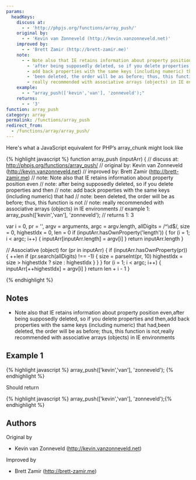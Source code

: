```yaml
---
params:
  headKeys:
    discuss at:
      - - 'http://phpjs.org/functions/array_push/'
    original by:
      - - 'Kevin van Zonneveld (http://kevin.vanzonneveld.net)'
    improved by:
      - - 'Brett Zamir (http://brett-zamir.me)'
    note:
      - - Note also that IE retains information about property position even
        - 'after being supposedly deleted, so if you delete properties and then'
        - add back properties with the same keys (including numeric) that had
        - 'been deleted, the order will be as before; thus, this function is not'
        - really recommended with associative arrays (objects) in IE environments
    example:
      - - "array_push(['kevin','van'], 'zonneveld');"
    returns:
      - - '3'
function: array_push
category: array
permalink: /functions/array_push
redirect_from:
  - /functions/array/array_push/
---
```


<!-- WARNING! This file is auto generated by `npm run web:inject`, do not edit by hand -->

Here's what a JavaScript equivalent for PHP’s array_chunk might look like

{% highlight javascript %}
function array_push (inputArr) {
  //  discuss at: http://phpjs.org/functions/array_push/
  // original by: Kevin van Zonneveld (http://kevin.vanzonneveld.net)
  // improved by: Brett Zamir (http://brett-zamir.me)
  //        note: Note also that IE retains information about property position even
  //        note: after being supposedly deleted, so if you delete properties and then
  //        note: add back properties with the same keys (including numeric) that had
  //        note: been deleted, the order will be as before; thus, this function is not
  //        note: really recommended with associative arrays (objects) in IE environments
  //   example 1: array_push(['kevin','van'], 'zonneveld');
  //   returns 1: 3

  var i = 0,
    pr = '',
    argv = arguments,
    argc = argv.length,
    allDigits = /^\d$/,
    size = 0,
    highestIdx = 0,
    len = 0
  if (inputArr.hasOwnProperty('length')) {
    for (i = 1; i < argc; i++) {
      inputArr[inputArr.length] = argv[i]
    }
    return inputArr.length
  }

  // Associative (object)
  for (pr in inputArr) {
    if (inputArr.hasOwnProperty(pr)) {
      ++len
      if (pr.search(allDigits) !== -1) {
        size = parseInt(pr, 10)
        highestIdx = size > highestIdx ? size : highestIdx
      }
    }
  }
  for (i = 1; i < argc; i++) {
    inputArr[++highestIdx] = argv[i]
  }
  return len + i - 1
}

{% endhighlight %}

## Notes
- Note also that IE retains information about property position even,after being supposedly deleted, so if you delete properties and then,add back properties with the same keys (including numeric) that had,been deleted, the order will be as before; thus, this function is not,really recommended with associative arrays (objects) in IE environments

## Example 1

{% highlight javascript %}
array_push(['kevin','van'], 'zonneveld');
{% endhighlight %}

Should return

{% highlight javascript %}
array_push(['kevin','van'], 'zonneveld');{% endhighlight %}


## Authors


Original by

- Kevin van Zonneveld (http://kevin.vanzonneveld.net)


Improved by

- Brett Zamir (http://brett-zamir.me)

